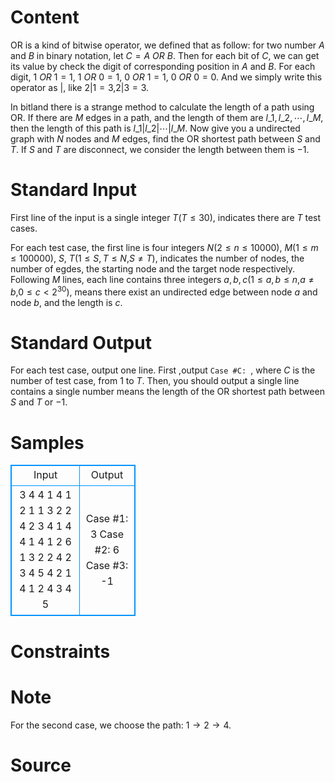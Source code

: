 
# Content

OR is a kind of bitwise operator, we defined that as follow: for two number $A$ and $B$ in binary notation, let $C=A\ OR\ B$. Then for each bit of $C$, we can get its value by check the digit of corresponding position in $A$ and $B$. For each digit, $1\ OR\ 1 = 1$, $1\ OR\ 0 = 1$, $0\ OR\ 1 = 1$, $0\ OR\ 0 = 0$. And we simply write this operator as $|$, like $2 | 1 = 3$,$2 | 3 = 3$.

In bitland there is a strange method to calculate the length of a path using OR. If there are $M$ edges in a path, and the length of them are $l\_1,l\_2,\cdots ,l\_M$, then the length of this path is $l\_1|l\_2|\cdots |l\_M$. Now give you a undirected graph with $N$ nodes and $M$ edges, find the OR shortest path between $S$ and $T$. If $S$ and $T$ are disconnect, we consider the length between them is $-1$.

# Standard Input

First line of the input is a single integer $T$($T\leq 30$), indicates there are $T$ test cases.

For each test case, the first line is four integers $N$($2\leq n\leq 10000$), $M$($1\leq m\leq 100000$), $S$, $T$($1\leq S,T\leq N$,$S\neq T$), indicates the number of nodes, the number of egdes, the starting node and the target node respectively. Following $M$ lines, each line contains three integers $a, b, c$($1\leq a,b\leq n$,$a\neq b$,$0\leq c<2^{30}$), means there exist an undirected edge between node $a$ and node $b$, and the length is $c$.

# Standard Output

For each test case, output one line. First ,output `Case #C: `, where $C$ is the number of test case, from $1$ to $T$. Then, you should output a single line contains a single number means the length of the OR shortest path between $S$ and $T$ or $-1$.

# Samples

<style>
        table,table tr th, table tr td { border:1px solid #0094ff; }
        table { width: 200px; min-height: 25px; line-height: 25px; text-align: center; border-collapse: collapse;}   
    </style>
<table>
	<tr>
		<td>Input</td>
		<td>Output</td>
	</tr>
<tr><td>3
4 4 1 4
1 2 1
1 3 2
2 4 2
3 4 1
4 4 1 4
1 2 6
1 3 2
2 4 2
3 4 5
4 2 1 4
1 2 4
3 4 5</td><td>Case #1: 3
Case #2: 6
Case #3: -1</td></tr></table>


# Constraints



# Note

For the second case, we choose the path: $1\rightarrow 2\rightarrow 4$.

# Source


